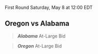 First Round
Saturday, May 8 at 12:00 EDT
## Oregon vs Alabama

> ***Alabama***
> At-Large Bid

> ***Oregon***
> At-Large Bid